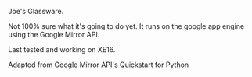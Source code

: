 Joe's Glassware.

Not 100% sure what it's going to do yet. It runs on the google app engine using the Google Mirror API. 

Last tested and working on XE16.

Adapted from Google Mirror API's Quickstart for Python